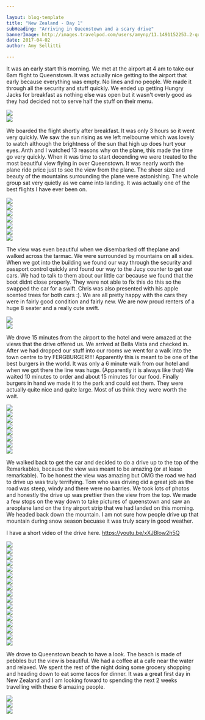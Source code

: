 ```yaml
---

layout: blog-template
title: "New Zealand - Day 1"
subHeading: "Arriving in Queenstown and a scary drive"
bannerImage: http://images.travelpod.com/users/amynp/11.1491152253.2-queenstown.jpg
date: 2017-04-02
author: Amy Sellitti

---
```


It was an early start this morning. We met at the airport at 4 am to take our 6am flight to Queenstown. It was actually nice getting to the airport that early because everything was empty. No lines and no people. We made it through all the security and stuff quickly. We ended up getting Hungry Jacks for breakfast as nothing else was open but it wasn't overly good as they had  decided not to serve half the stuff on their menu.

<div class="center-image"><img src="http://images.travelpod.com/users/amynp/11.1491152253.airport-in-the-morning.jpg" /></div>
<div class="center-image"><img src="http://images.travelpod.com/users/amynp/11.1491152253.hungry-jacks.jpg" /></div>

We boarded the flight shortly after breakfast. It was only 3 hours so it went very quickly. We saw the sun rising as we left melbourne which was lovely to watch although the brightness of the sun that high up does hurt your eyes. Anth and I watched 13 reasons why  on the plane, this made the time go very quickly. When it was time to start decending we were treated to the most beautiful view flying in over Queenstown. It was nearly worth the plane ride price just to see the view from the plane. The sheer size and beauty of the mountains surrounding the plane were astonishing. The whole group sat very quietly as we came into landing. It was actually one of the best flights I have ever been on.  

<div class="center-image"><img src="http://images.travelpod.com/users/amynp/11.1491152253.sunrising-from-plane.jpg" /></div>
<div class="center-image"><img src="http://images.travelpod.com/users/amynp/11.1491152253.sunrise-2.jpg" /></div>
<div class="center-image"><img src="http://images.travelpod.com/users/amynp/11.1491152253.queenstown-from-plane.jpg" /></div>
<div class="center-image"><img src="http://images.travelpod.com/users/amynp/11.1491152253.1-queenstown-from-plane.jpg" /></div>
<div class="center-image"><img src="http://images.travelpod.com/users/amynp/11.1491152253.3-queenstown-from-plane.jpg" /></div>
<div class="center-image"><img src="http://images.travelpod.com/users/amynp/11.1491152253.2-queenstown-from-plane.jpg" /></div>
<div class="center-image"><img src="hhttp://images.travelpod.com/users/amynp/11.1491152253.sunny.jpg" /></div>

The view was even beautiful when we disembarked off theplane and walked across the tarmac. We were surrounded by mountains on all sides. When we got into the building we found our way through the security and passport control quickly and found our way to the Jucy counter to get our cars. We had to talk to them about our little car because we found that the boot didnt close properly. They were not able to fix this do this so the swapped the car for a swift. Chris was also presented with his apple scented trees for both cars :). We are all pretty happy with the cars they were in fairly good condition and fairly new. We are now proud renters of a huge 8 seater and a really cute swift. 

<div class="center-image"><img src="http://images.travelpod.com/users/amynp/11.1491152253.view-from-plane.jpg" /></div>
<div class="center-image"><img src="http://images.travelpod.com/users/amynp/11.1491152253.us-and-the-car.jpg" /></div>

We drove 15 minutes from the airport to the hotel and were amazed at the views that the drive offered us. We arrived at Bella Vista and checked in. After we had dropped our stuff into our rooms we went for a walk into the town centre to try FERGBURGER!!!! Apparently this is meant to be one of the best burgers in the world. 
It was only a 6 minute walk from our hotel and when we got there the line was huge. (Apparently it is always like that) We waited 10 minutes to order and about 15 minutes for our food. Finally burgers in hand we made it to the park and could eat them. They were actually quite nice and quite large. Most of us think they were worth the wait. 

<div class="center-image"><img src="http://images.travelpod.com/users/amynp/11.1491152253.queenstown.jpg" /></div>
<div class="center-image"><img src="http://images.travelpod.com/users/amynp/11.1491152253.fergburger-menu.jpg" /></div>
<div class="center-image"><img src="http://images.travelpod.com/users/amynp/11.1491152253.mr-fergburger.jpg" /></div>
<div class="center-image"><img src="http://images.travelpod.com/users/amynp/11.1491152253.look-same.jpg" /></div>
<div class="center-image"><img src="http://images.travelpod.com/users/amynp/11.1491152253.our-burgers.jpg" /></div>
<div class="center-image"><img src="http://images.travelpod.com/users/amynp/11.1491152253.burger-at-the-water.jpg" /></div>
<div class="center-image"><img src="http://images.travelpod.com/users/amynp/11.1491152253.view-from-wharf.jpg" /></div>
<div class="center-image"><img src="http://images.travelpod.com/users/amynp/11.1491152253.our-one-ring.jpg" /></div>

We walked back to get the car and decided to do a drive up to the top of the Remarkables, because the view was meant to be amazing (or at lease remarkable). To be honest the view was amazing but OMG the road we had to drive up was truly terrifying. Tom who was driving did a great job as the road was steep, windy and there were no barries. We took lots of photos and honestly the drive up was prettier then the view from the top. We made a few stops on the way down to take pictures of queenstown and saw an areoplane land on the tiny airport strip that we had landed on this morning. We headed back down the mountain. I am not sure how people drive up that mountain during snow season becuase it was truly scary in good weather. 

I have a short video of the drive here. https://youtu.be/xXJBlow2h5Q

<div class="center-image"><img src="http://images.travelpod.com/users/amynp/11.1491152253.backsteat-selfie.jpg" /></div>
<div class="center-image"><img src="http://images.travelpod.com/users/amynp/11.1491152253.going-up-the-remarkables.jpg" /></div>
<div class="center-image"><img src="http://images.travelpod.com/users/amynp/11.1491152253.up-remarkables.jpg" /></div>
<div class="center-image"><img src="http://images.travelpod.com/users/amynp/11.1491152253.going-up.jpg" /></div>
<div class="center-image"><img src="http://images.travelpod.com/users/amynp/11.1491152253.top-of-the-remarkables.jpg" /></div>
<div class="center-image"><img src="http://images.travelpod.com/users/amynp/11.1491152253.chris-in-thouht.jpg" /></div>
<div class="center-image"><img src="http://images.travelpod.com/users/amynp/11.1491152253.us-at-remarkables.jpg" /></div>
<div class="center-image"><img src="http://images.travelpod.com/users/amynp/11.1491152253.anthony-and-rocky.jpg" /></div>
<div class="center-image"><img src="http://images.travelpod.com/users/amynp/11.1491152253.ummm.jpg" /></div>
<div class="center-image"><img src="http://images.travelpod.com/users/amynp/11.1491152253.in-a-tractor.jpg" /></div>
<div class="center-image"><img src="http://images.travelpod.com/users/amynp/11.1491152253.rob-and-i-stuck-in-car.jpg" /></div>
<div class="center-image"><img src="http://images.travelpod.com/users/amynp/11.1491152253.2-queenstown.jpg" /></div>
<div class="center-image"><img src="http://images.travelpod.com/users/amynp/11.1491152253.3-queenstown.jpg" /></div>
<div class="center-image"><img src="http://images.travelpod.com/users/amynp/11.1491152253.4-queenstown.jpg" /></div>
<div class="center-image"><img src="http://images.travelpod.com/users/amynp/11.1491152253.overlooking-queenstown.jpg" /></div>
<div class="center-image"><img src="http://images.travelpod.com/users/amynp/11.1491152253.setting-up-timer.jpg" /></div>
<div class="center-image"><img src="http://images.travelpod.com/users/amynp/11.1491152253.group-overlooking-queenstown.jpg" /></div>

We drove to Queenstown beach to have a look. The beach is made of pebbles but the view is beautiful. We had a coffee at a cafe near the water and relaxed. We spent the rest of the night doing some grocery shopping and heading down to eat some tacos for dinner.  It was a great first day in New Zealand and I am looking foward to spending the next 2 weeks travelling with these 6 amazing people.

<div class="center-image"><img src="http://images.travelpod.com/users/amynp/11.1491152253.queenstown-beach.jpg" /></div>
<div class="center-image"><img src="http://images.travelpod.com/users/amynp/11.1491152253.queenstown-beachq.jpg" /></div>
<div class="center-image"><img src="http://images.travelpod.com/users/amynp/11.1491152253.sunsetting.jpg" /></div>
